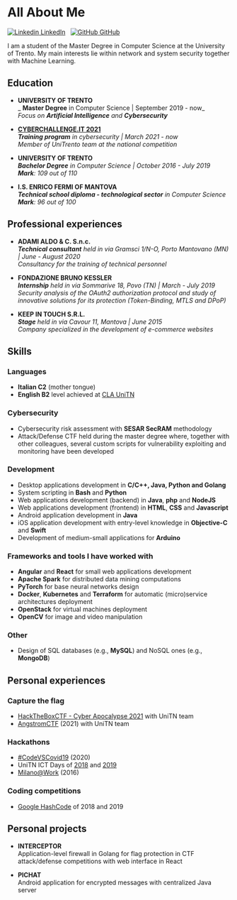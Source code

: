 # All About Me

[![Linkedin](https://i.stack.imgur.com/gVE0j.png) LinkedIn](https://www.linkedin.com/in/davide-piva-2b7845147/) &nbsp;
[![GitHub](https://i.stack.imgur.com/tskMh.png) GitHub](https://github.com/Pivoz)

I am a student of the Master Degree in Computer Science at the University of Trento. My main interests lie within network and system security together with Machine Learning. 

## Education
- __UNIVERSITY OF TRENTO__<br/>
_ __Master Degree__ in Computer Science | September 2019 - now_<br/>
_Focus on __Artificial Intelligence__ and __Cybersecurity___

- __[CYBERCHALLENGE.IT 2021](https://cyberchallenge.it/)__<br/>
___Training program__ in cybersecurity | March 2021 - now_<br/>
_Member of UniTrento team at the national competition_

- __UNIVERSITY OF TRENTO__<br/>
___Bachelor Degree__ in Computer Science | October 2016 - July 2019_<br/>
___Mark__: 109 out of 110_

- __I.S. ENRICO FERMI OF MANTOVA__<br/>
___Technical school diploma - technological sector__ in Computer Science_<br/>
___Mark__: 96 out of 100_


## Professional experiences
- __ADAMI ALDO & C. S.n.c.__<br/>
___Technical consultant__ held in via Gramsci 1/N-O, Porto Mantovano (MN) | June - August 2020_<br/>
_Consultancy for the training of technical personnel_

- __FONDAZIONE BRUNO KESSLER__<br/>
___Internship__ held in via Sommarive 18, Povo (TN) | March - July 2019_<br/>
_Security analysis of the OAuth2 authorization protocol and study of innovative solutions for its protection (Token-Binding, MTLS and DPoP)_

- __KEEP IN TOUCH S.R.L.__<br/>
___Stage__ held in via Cavour 11, Mantova | June 2015_<br/>
_Company specialized in the development of e-commerce websites_

## Skills

### Languages
- __Italian C2__ (mother tongue)
- __English B2__ level achieved at [CLA UniTN](https://www.cla.unitn.it/)

### Cybersecurity
- Cybersecurity risk assessment with __SESAR SecRAM__ methodology
- Attack/Defense CTF held during the master degree where, together with other colleagues, several custom scripts for vulnerability exploiting and monitoring have been developed

### Development
- Desktop applications development in __C/C++, Java, Python and Golang__
- System scripting in __Bash__ and __Python__
- Web applications development (backend) in __Java__, __php__ and __NodeJS__
- Web applications development (frontend) in __HTML__, __CSS__ and __Javascript__
- Android application development in __Java__
- iOS application development with entry-level knowledge in __Objective-C__ and __Swift__
- Development of medium-small applications for __Arduino__

### Frameworks and tools I have worked with
- __Angular__ and __React__ for small web applications development
- __Apache Spark__ for distributed data mining computations
- __PyTorch__ for base neural networks design
- __Docker__, __Kubernetes__ and __Terraform__ for automatic (micro)service architectures deployment
- __OpenStack__ for virtual machines deployment
- __OpenCV__ for image and video manipulation

### Other
- Design of SQL databases (e.g., __MySQL__) and NoSQL ones (e.g., __MongoDB__)

## Personal experiences

### Capture the flag
- [HackTheBoxCTF - Cyber Apocalypse 2021](https://ctf.hackthebox.eu/) with UniTN team
- [AngstromCTF](https://2021.angstromctf.com/) (2021) with UniTN team

### Hackathons
- [#CodeVSCovid19](https://www.codevscovid19.org/) (2020)
- UniTN ICT Days of [2018](http://2018.ictdays.it/) and [2019](http://2019.ictdays.it/)
- [Milano@Work](https://www.hackathon.com/event/milanowork---un-hackathon-per-esplorare-le-trasformazioni-della-nella-citta-29596132830) (2016)

### Coding competitions
- [Google HashCode](https://codingcompetitions.withgoogle.com/hashcode/) of 2018 and 2019


## Personal projects
- __INTERCEPTOR__ <br/>
Application-level firewall in Golang for flag protection in CTF attack/defense competitions with web interface in React

- __PICHAT__ <br/>
Android application for encrypted messages with centralized Java server
